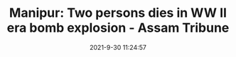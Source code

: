 ---
"title": "Manipur: Two persons dies in WW II era bomb explosion - Assam Tribune"
"date": "2021-9-30 11:24:57"
"feed_name": "GOOGLENEWSCONSTRUCTION"
"feed_website": "https://news.google.com/search?q=construction%2Bincident&hl=en-US&gl=US&ceid=US:en"
"feed_rss": "https://news.google.com/rss/search?q=construction%2Bincident&hl=en-US&gl=US&ceid=US:en"
"link": "https://assamtribune.com/north-east/manipur-two-persons-dies-in-ww-ii-era-bomb-explosion-1205974"
"source": "{'href': 'https://assamtribune.com', 'title': 'Assam Tribune'}"
"file": "_posts/2021-1-1-2c089428d2505c12bfc6ea781823d0b91aa9199e.md"
"accident": "1"
"drilling": "1"
"dead": "2"
"injured": "0"
"arrested": "0"
"where": "unknown site"
"causes": "bomb"
"place": "Manipur"
---